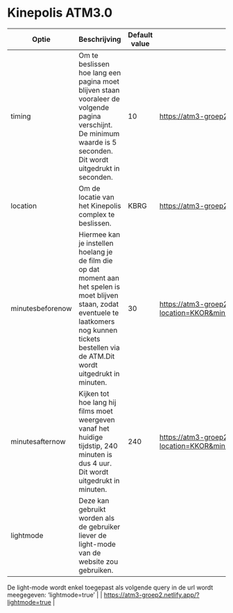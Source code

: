 # Kinepolis ATM3.0

| Optie            | Beschrijving                                                                                                                                                                                               | Default value | Voorbeeld                                                                              |
|------------------|------------------------------------------------------------------------------------------------------------------------------------------------------------------------------------------------------------|---------------|----------------------------------------------------------------------------------------|
| timing           | Om te beslissen hoe lang een pagina moet blijven staan vooraleer de volgende pagina verschijnt. De minimum waarde is 5 seconden. Dit wordt uitgedrukt in seconden.                                         | 10            | https://atm3-groep2.netlify.app/?timing=15                                             |
| location         | Om de locatie van het Kinepolis complex te beslissen.                                                                                                                                                      | KBRG          | https://atm3-groep2.netlify.app/?location=KKOR                                         |
| minutesbeforenow | Hiermee kan je instellen hoelang je de film die op dat moment aan het spelen is moet blijven staan, zodat eventuele te laatkomers nog kunnen tickets bestellen via de ATM.Dit wordt uitgedrukt in minuten. | 30            | https://atm3-groep2.netlify.app/?location=KKOR&minutesbeforenow=30                     |
| minutesafternow  | Kijken tot hoe lang hij films moet weergeven vanaf het huidige tijdstip, 240 minuten is dus 4 uur. Dit wordt uitgedrukt in minuten.                                                                        | 240           | https://atm3-groep2.netlify.app/?location=KKOR&minutesbeforenow=30&minutesafternow=240 |
| lightmode        | Deze kan gebruikt worden als de gebruiker liever de light-mode van de website zou gebruiken.
De light-mode wordt enkel toegepast als volgende query in de url wordt meegegeven:
‘lightmode=true’           |               | https://atm3-groep2.netlify.app/?lightmode=true                                        |

